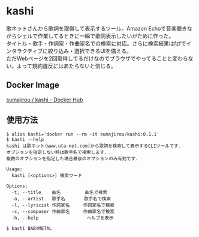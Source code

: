 # kashi

歌ネットさんから歌詞を取得して表示するツール。Amazon Echoで音楽聴きながらシェルで作業してるときに一瞬で歌詞表示したいがために作った。  
タイトル・歌手・作詞家・作曲家名での検索に対応。さらに検索結果はfzfでインタラクティブに絞り込み・選択できるUIを備える。  
ただWebページを2回取得してるだけなのでブラウザでやってることと変わらない。よって規約違反にはあたらないと信じる。

## Docker Image

[sumajirou / kashi - Docker Hub](https://hub.docker.com/repository/docker/sumajirou/kashi)

## 使用方法

```shell
$ alias kashi='docker run --rm -it sumajirou/kashi:0.1.1'
$ kashi --help
kashi は歌ネット(www.uta-net.com)から歌詞を検索して表示するCLIツールです．
オプションを指定しない時は歌手名で検索します．
複数のオプションを指定した場合最後のオプションのみ有効です．

Usage:
  kashi [<options>] 検索ワード

Options:
  -t, --title    曲名         曲名で検索
  -a, --artist   歌手名       歌手名で検索
  -l, --lyricist 作詞家名     作詞家名で検索
  -c, --composer 作曲家名     作曲家名で検索
  -h, --help                  ヘルプを表示

$ kashi BABYMETAL
```

